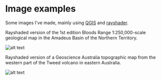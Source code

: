 # Image examples

Some images I've made, mainly using [QGIS](https://qgis.org/en/site/about/index.html) and [rayshader](https://www.rayshader.com/).

Rayshaded version of the 1st edition Bloods Range 1:250,000-scale geological map in the Amadeus Basin of the Northern Territory.

![alt text][BR_image]

[BR_image]: https://github.com/cverdel/image_examples/blob/main/figures/Rplot07.jpg?raw=true


Rayshaded version of a Geoscience Australia topographic map from the western part of the Tweed volcano in eastern Australia.

![alt text][Tweed_image]

[Tweed_image]: https://github.com/cverdel/image_examples/blob/main/figures/Rplot05.jpg?raw=true







